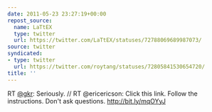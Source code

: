 ```yaml
---
date: 2011-05-23 23:27:19+00:00
repost_source:
  name: LaTtEX
  type: twitter
  url: https://twitter.com/LaTtEX/statuses/72788069689987073/
source: twitter
syndicated:
- type: twitter
  url: https://twitter.com/roytang/statuses/72805841530654720/
title: ''
---
```


RT [@gkr](https://twitter.com/gkr/): Seriously. // RT @ericericson: Click this link. Follow the instructions. Don't ask questions. http://bit.ly/mqOYyJ
